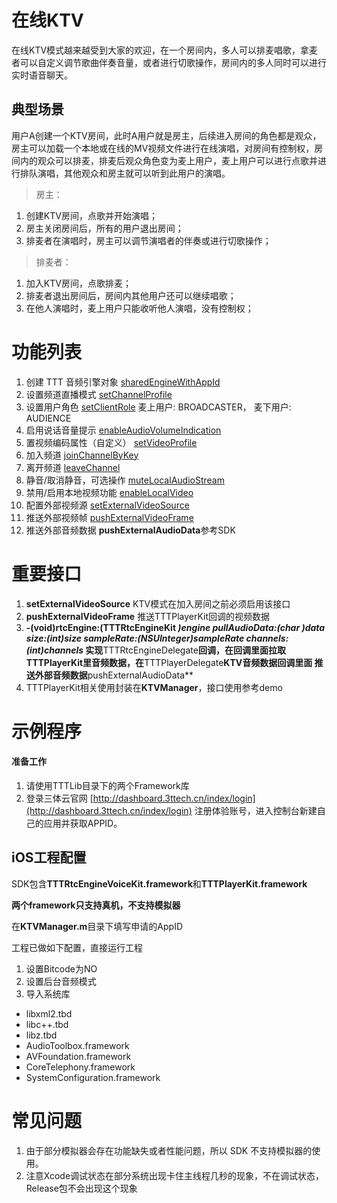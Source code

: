 # 在线KTV
在线KTV模式越来越受到大家的欢迎，在一个房间内，多人可以排麦唱歌，拿麦者可以自定义调节歌曲伴奏音量，或者进行切歌操作，房间内的多人同时可以进行实时语音聊天。

## 典型场景
用户A创建一个KTV房间，此时A用户就是房主，后续进入房间的角色都是观众，房主可以加载一个本地或在线的MV视频文件进行在线演唱，对房间有控制权，房间内的观众可以排麦，排麦后观众角色变为麦上用户，麦上用户可以进行点歌并进行排队演唱，其他观众和房主就可以听到此用户的演唱。

> 房主：
1. 创建KTV房间，点歌并开始演唱；
2. 房主关闭房间后，所有的用户退出房间；
3. 排麦者在演唱时，房主可以调节演唱者的伴奏或进行切歌操作；

> 排麦者：
1. 加入KTV房间，点歌排麦；
2. 排麦者退出房间后，房间内其他用户还可以继续唱歌；
3. 在他人演唱时，麦上用户只能收听他人演唱，没有控制权；


# 功能列表

1. 创建 TTT 音频引擎对象 [sharedEngineWithAppId](http://3ttech.cn/index.php?menu=68&type=iOS#sharedEngineWithAppId)
2. 设置频道直播模式 [setChannelProfile](http://3ttech.cn/index.php?menu=68&type=iOS#setChannelProfile)
3. 设置用户角色 [setClientRole](http://3ttech.cn/index.php?menu=68&type=iOS#setClientRole)  麦上用户: BROADCASTER， 麦下用户: AUDIENCE
4. 启用说话音量提示 [enableAudioVolumeIndication](http://3ttech.cn/index.php?menu=68&type=iOS#enableAudioVolumeIndication)
5. 置视频编码属性（自定义） [setVideoProfile](http://3ttech.cn/index.php?menu=68&type=iOS#setVideoProfile)
6. 加入频道 [joinChannelByKey](http://3ttech.cn/index.php?menu=68&type=iOS#joinChannelByKey)
7. 离开频道 [leaveChannel](http://3ttech.cn/index.php?menu=68&type=iOS#leaveChannel)
8. 静音/取消静音，可选操作 [muteLocalAudioStream](http://3ttech.cn/index.php?menu=68&type=iOS#muteLocalAudioStream)
9. 禁用/启用本地视频功能 [enableLocalVideo](http://3ttech.cn/index.php?menu=68&type=iOS#enableLocalVideo)
10. 配置外部视频源 [setExternalVideoSource](http://3ttech.cn/index.php?menu=68&type=iOS#setExternalVideoSource)
11. 推送外部视频帧 [pushExternalVideoFrame](http://3ttech.cn/index.php?menu=68&type=iOS#pushExternalVideoFrame)
12. 推送外部音频数据 **pushExternalAudioData**参考SDK

# 重要接口
1. **setExternalVideoSource** KTV模式在加入房间之前必须启用该接口
2. **pushExternalVideoFrame** 推送TTTPlayerKit回调的视频数据
3. **-(void)rtcEngine:(TTTRtcEngineKit *)engine pullAudioData:(char *)data size:(int)size sampleRate:(NSUInteger)sampleRate channels:(int)channels** 实现**TTTRtcEngineDelegate**回调，在回调里面拉取TTTPlayerKit里音频数据，在**TTTPlayerDelegate**KTV音频数据回调里面 推送外部音频数据**pushExternalAudioData**
4. TTTPlayerKit相关使用封装在**KTVManager**，接口使用参考demo


# 示例程序

#### 准备工作
1. 请使用TTTLib目录下的两个Framework库
2. 登录三体云官网 [http://dashboard.3ttech.cn/index/login](http://dashboard.3ttech.cn/index/login) 注册体验账号，进入控制台新建自己的应用并获取APPID。

## iOS工程配置

SDK包含**TTTRtcEngineVoiceKit.framework**和**TTTPlayerKit.framework** 

**两个framework只支持真机，不支持模拟器**

 在**KTVManager.m**目录下填写申请的AppID

工程已做如下配置，直接运行工程

1. 设置Bitcode为NO
2. 设置后台音频模式
3. 导入系统库

* libxml2.tbd
* libc++.tbd
* libz.tbd
* AudioToolbox.framework
* AVFoundation.framework
* CoreTelephony.framework
* SystemConfiguration.framework


# 常见问题
1. 由于部分模拟器会存在功能缺失或者性能问题，所以 SDK 不支持模拟器的使用。
2. 注意Xcode调试状态在部分系统出现卡住主线程几秒的现象，不在调试状态，Release包不会出现这个现象
